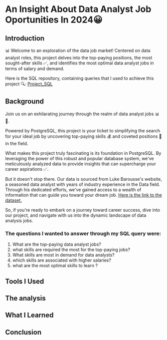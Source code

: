 

# An Insight About Data Analyst Job Oportunities In 2024😀 

## Introduction

📊 Welcome to an exploration of the data job market! Centered on data analyst roles, this project delves into the top-paying positions, the most sought-after skills ✅, and identifies the most optimal data analyst jobs in terms of salary and demand.

Here is the SQL repository, containing queries that I used to achieve this project 🔍: [Project_SQL](/Project_SQL/)

## Background

Join us on an exhilarating journey through the realm of data analyst jobs 📊🚀. 

Powered by PostgreSQL, this project is your ticket to simplifying the search for your ideal job by uncovering top-paying skills 💰 and coveted positions 🥇 in the field.

What makes this project truly fascinating is its foundation in PostgreSQL. By leveraging the power of this robust and popular database system, we've meticulously analyzed data to provide insights that can supercharge your career aspirations ✅.

But it doesn't stop there. Our data is sourced from Luke Barousse's website, a seasoned data analyst with years of industry experience in the Data field. Through his dedicated efforts, we've gained access to a wealth of information that can guide you toward your dream job. [Here is the link to the dataset.](https://lukebarousse.com/sql)

So, if you're ready to embark on a journey toward career success, dive into our project, and navigate with us into the dynamic landscape of data analysis jobs. 

### The questions I wanted to answer through my SQL query were:

1. What are the top-paying data analyst jobs?
2. what skills are required the most for the top-paying jobs?
3. What skills are most in demand for data analysts?
4. which skills are associated with higher salaries?
5. what are the most optimal skills to learn ?
 
## Tools I Used
## The analysis
## What I Learned
## Conclusion 